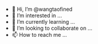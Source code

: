 - 👋 Hi, I’m @wangtaofined
- 👀 I’m interested in ...
- 🌱 I’m currently learning ...
- 💞️ I’m looking to collaborate on ...
- 📫 How to reach me ...

<!---
wangtaofined/wangtaofined is a ✨ special ✨ repository because its `README.md` (this file) appears on your GitHub profile.
You can click the Preview link to take a look at your changes.
--->
